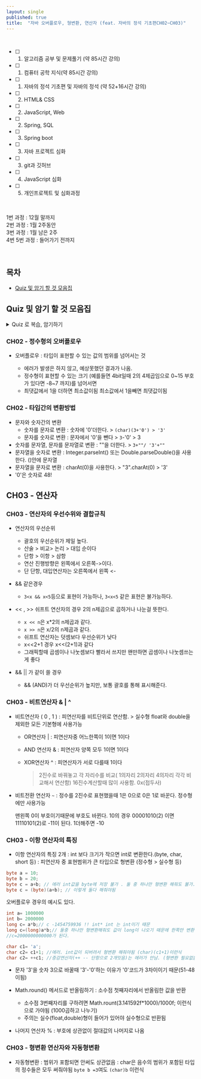 ```yaml
---
layout: single
published: true
title:  "자바 오버플로우, 형변환, 연산자 (feat. 자바의 정석 기초편CH02~CH03)"
---
```





<br>

- [ ] 1. 알고리즘 공부 및 문제풀기 (약 85시간 강의)
- [ ] 1. 컴퓨터 공학 지식(약 85시간 강의)
- [ ] 1. 자바의 정석 기초편 및 자바의 정석 (약 52+16시간 강의)
- [ ] 2. HTML& CSS
- [ ] 2. JavaScript, Web
- [ ] 2. Spring, SQL
- [ ] 3. Spring boot
- [ ] 3. 자바 프로젝트 심화
- [ ] 3. git과 깃허브
- [ ] 4. JavaScript 심화
- [ ] 5. 개인프로젝트 및 심화과정

<br>


1번 과정 : 12월 말까지  
2번 과정 : 1월 2주동안  
3번 과정 : 1월 남은 2주  
4번 5번 과정 : 들어가기 전까지  


<br>



## 목차

- [Quiz 및 암기 할 것 모음집](#quiz-및-암기-할-것-모음집)




## Quiz 및 암기 할 것 모음집


<details>
  <summary>
    Quiz 로 복습, 암기하기
  </summary>
<div markdown="1">

  <br>


1. char 타입(2byte) 의 변수에 저장될 수 있는 정수 값의 범위는?
2. `x << n`와 같은 값은?
3. `int a='0'`의 a값은?

  <br>



<details>
  <summary>
    답안지
  </summary>

<div markdown="1">
  <br>
  
1. 0~65535
2. x*2의 n제곱
3. 48



</div>
</details>


</div>
</details>



### CH02 - 정수형의 오버플로우

 * 오버플로우
   : 타입이 표현할 수 있는 값의 범위를 넘어서는 것

   - 에러가 발생은 하지 않고, 예상못했던 결과가 나옴.
   - 정수형이 표현할 수 있는 크기 (예를들면 4bit일때 2의 4제곱임으로 0~15 부호가 있다면 -8~7 까지)를 넘어서면
   - 최댓값에서 1을 더하면 최소값이됨 최소값에서 1을빼면 최댓값이됨
  


### CH02 - 타입간의 변환방법

 - 문자와 숫자간의 변환
     - 숫자를 문자로 변환 : 숫자에 '0'더한다. > `(char)(3+'0') > '3'`
     - 문자를 숫자로 변환 : 문자에서 '0'을 뺀다 > `3`-'0' > 3
 - 숫자를 문자열, 문자를 문자열로 변환 : ""을 더한다. > `3+""/ '3'+"" `
 - 문자열을 숫자로 변환 : Integer.parseInt() 또는 Double.parseDouble()을 사용한다. ()안에 문자열
 - 문자열을 문자로 변환 : charAt(0)을 사용한다. > "3".charAt(0) > '3'
 - '0'은 숫자로 48!


## CH03 - 연산자

### CH03 - 연산자의 우선수위와 결합규칙

 * 연산자의 우선순위
   - 괄호의 우선순위가 제일 높다.
   - 산술 > 비교> 논리 > 대입 순이다
   - 단항 > 이항 > 삼항
   - 연산 진행방향은 왼쪽에서 오른쪽->이다.
   - 단 단항, 대입연산자는 오른쪽에서 왼쪽 <-

 * && 같은경우
   - `3<x && x<5`등으로 표현이 가능하나, `3<x<5` 같은 표현은 불가능하다.

 * << , >> 쉬프트 연산자의 경우 2의 n제곱으로 곱하거나 나눈걸 뜻한다.
   - `x << n`은 x*2의 n제곱과 같다.
   - `x >> n`은 x/2의 n제곱과 같다.
   - 쉬프트 연산자는 덧셈보다 우선순위가 낮다
   - x<<2+1  경우 x<<(2+1)과 같다
   - 그래픽할때 곱셈이나 나눗셈보다 빨라서 쓰지만 왠만하면 곱셈이나 나눗셈쓰는게 좋다

 * && || 가 같이 쓸 경우
   - && (AND)가 더 우선순위가 높지만, 보통 괄호를 통해 표시해준다.



### CH03 - 비트연산자 & | ^ 

 * 비트연산자 ( 0 , 1 )
   : 피연산자를 비트단위로 연산함. > 실수형 float와 double을 제외한 모든 기본형에 사용가능

   - OR연산자 | : 피연산자중 어느한쪽이 1이면 1이다
   - AND 연산자 & : 피연산자 양쪽 모두 1이면 1이다
   - XOR연산자 ^ : 피연산자가 서로 다를때 1이다
  
     > 2진수로 바꿔놓고 각 자리수를 비교( 1의자리 2의자리 4의자리 각각 비교해서 연산함)
     > 16진수계산할때 많이 사용함. 0x(접두사)

 * 비트전환 연산자 ` ~ `
   : 정수를 2진수로 표현했을때 1은 0으로 0은 1로 바꾼다. 정수형에만 사용가능

   맨왼쪽 0이 부호이기때문에 부호도 바뀐다.
   10의 경우 00001010(2) 이면
            11110101(2)로 -11이 된다. 1더해주면 -10



### CH03 - 이항 연산자의 특징

 - 이항 연산자의 특징 2개
   : int 보다 크기가 작으면 int로 변환한다.(byte, char, short 등)
   : 피연산자 중 표현범위가 큰 타입으로 형변환 (정수형 > 실수형 등)

```java
byte a = 10;
byte b = 20;
byte c = a+b; // 에러 int값을 byte에 저장 불가 . 둘 중 하나만 형변환 해줘도 불가.
byte c = (byte)(a+b); // 이렇게 둘다 해줘야됨
```

오버플로우 경우의 예시도 있다.
```java
int a= 1000000
int b= 2000000
long c= a*b;// c -1454759936 !! int* int 는 int이기 때문
long c=(long)a*b;// 둘중 하나만 형변환해줘도 값이 long이 나오기 때문에 한쪽만 변환해줘도 된다.
//c=2000000000000가 된다.
```

```java
char c1= 'a';
char c2= c1+1; //에러. int값이 되버려서 형변환 해줘야됨 (char)(c1+1)이런식
char c2= ++c1; //증감연산자(++ -- 단항으로 2개잇음)는 에러가 안남. (형변환 필요없음)
```

 - 문자 '3'을 숫자 3으로 바꿀때 '3'-'0'하는 이유가 '0'코드가 3차이이기 때문(51-48이됨)

 * Math.round() 메서드로 반올림하기
   : 소수점 첫째자리에서 반올림한 값을 반환

   - 소수점 3번째자리를 구하려면 Math.rount(3.141592f*1000)/1000f; 이런식으로 가야됨 (1000곱하고 나누기)
   - 주의는 실수(float,double)형이 들어가 있어야 실수형으로 반환됨


 * 나머지 연산자 %
   : 부호에 상관없이 절대값의 나머지로 나옴

   

### CH03 - 형변환 연산자와 자동형변환

 * 자동형변환
   : 범위가 포함되면 안써도 상관없음
   : char은 음수의 범위가 포함된 타입의 정수들은 모두 써줘야됨 `byte b =3`여도 `(char)b`  이런식


















































</div>
</details>
